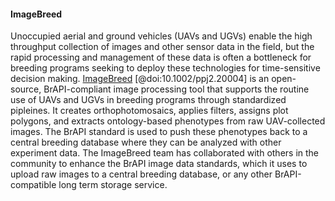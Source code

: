 #### ImageBreed

Unoccupied aerial and ground vehicles (UAVs and UGVs) enable the high throughput collection of images and other sensor data in the field, but the rapid processing and management of these data is often a bottleneck for breeding programs seeking to deploy these technologies for time-sensitive decision making.
[ImageBreed](https://imagebreed.org/) [@doi:10.1002/ppj2.20004] is an open-source, BrAPI-compliant image processing tool that supports the routine use of UAVs and UGVs in breeding programs through standardized pipleines.
It creates orthophotomosaics, applies filters, assigns plot polygons, and extracts ontology-based phenotypes from raw UAV-collected images.
The BrAPI standard is used to push these phenotypes back to a central breeding database where they can be analyzed with other experiment data.
The ImageBreed team has collaborated with others in the community to enhance the BrAPI image data standards, which it uses to upload raw images to a central breeding database, or any other BrAPI-compatible long term storage service.
